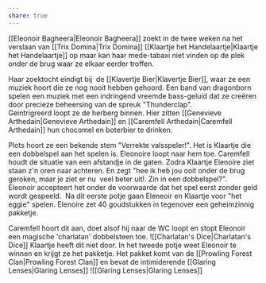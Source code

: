 ```yaml
---
share: true
---
```

[[Eleonoir Bagheera|Eleonoir Bagheera]] zoekt in de twee weken na het verslaan van [[Trix Domina|Trix Domina]] [[Klaartje het Handelaartje|Klaartje het Handelaartje]] op maar kan haar mede-tabaxi niet vinden op de plek onder de brug waar ze elkaar eerder troffen.
  
Haar zoektocht eindigt bij  de [[Klavertje Bier|Klavertje Bier]], waar ze een muziek hoort die ze nog nooit hebben gehoord. Een band van dragonborn spelen een muziek met een indringend vreemde bass-geluid dat ze creëren door precieze beheersing van de spreuk "Thunderclap".  
Geintrigreerd loopt ze de herberg binnen. Hier zitten [[Genevieve Arthedain|Genevieve Arthedain]] en [[Caremfell Arthedain|Caremfell Arthedain]] hun chocomel en boterbier te drinken.  
  
Plots hoort ze een bekende stem "Verrekte valsspeler!". Het is Klaartje die een dobbelspel aan het spelen is. Eleonoire loopt naar hem toe. Caremfell houdt de situatie van een afstandje in de gaten. Zodra Klaartje Elenoire ziet staan z'n oren naar achteren. En zegt "hee ik heb jou ooit onder de brug geroken, maar je ziet er nu  veel beter uit!. Zin in een dobbelspel?".  
Eleonoir accepteert het onder de voorwaarde dat het spel eerst zonder geld wordt gespeeld.  Na dit eerste potje gaan Eleneoir en Klaartje voor "het eggie" spelen. Elenoire zet 40 goudstukken in tegenover een geheimzinnig pakketje. 

Caremfell hoort dit aan, doet alsof hij naar de WC loopt en stopt Eleonoir een magische 'charlatan' dobbelsteen toe. 
![[Charlatan's Dice|Charlatan's Dice]]
Klaartje heeft dit niet door. In het tweede potje weet Eleonoir te winnen en krijgt ze het pakketje. Het pakket komt van de [[Prowling Forest Clan|Prowling Forest Clan]] en bevat de intimiderende [[Glaring Lenses|Glaring Lenses]] ![[Glaring Lenses|Glaring Lenses]]